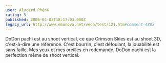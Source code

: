 ```yaml
---
user: Alucard PhénX
rating: 5
published: 2006-04-02T18:17:03.000Z
legacy_url: http://www.emunova.net/veda/test/121.htm#comment-4885
---
```

DoDon pachi est au shoot vertical, ce que Crimson Skies est au shoot 3D, c'est-à-dire une référence. C'est bourrin, c'est défoulant, la jouabilité est sans faille. Mes yeux et mes oreilles en redemande. DoDon pachi est la perfection même de shoot vertical.